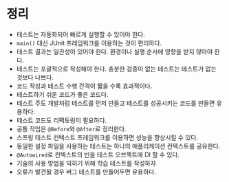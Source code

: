 # 정리

* 테스트는 자동화되어 빠르게 실행할 수 있어야 한다.
* `main()` 대신 JUnit 프레임워크를 이용하는 것이 편리하다.
* 테스트 결과는 일관성이 있어야 한다. 환경이나 실행 순서에 영향을 받지 않아야 한다.
* 테스트는 포괄적으로 작성해야 한다. 충분한 검증이 없는 테스트는 테스트가 없는 것보다 나쁘다.
* 코드 작성과 테스트 수행 간격이 짧을 수록 효과적이다.
* 테스트하기 쉬운 코드가 좋은 코드다.
* 테스트 주도 개발처럼 테스트를 먼저 만들고 테스트를 성공시키는 코드를 만들면 유용하다.
* 테스트 코드도 리팩토링이 필요하다.
* 공통 작업은 `@Before`와 `@After`로 정리한다.
* 스프링 테스트 컨텍스트 프레임워크를 이용하면 성능을 향상시킬 수 있다.
* 동일한 설정 파일을 사용하는 테스트는 하나의 애플리케이션 컨텍스트를 공유한다.
* `@Autowired`로 컨텍스트의 빈을 테스트 오브젝트에 DI 할 수 있다.
* 기술의 사용 방법을 익히기 위해 학습 테스트를 작성하자
* 오류가 발견될 경우 버그 테스트를 만들어두면 유용하다.

